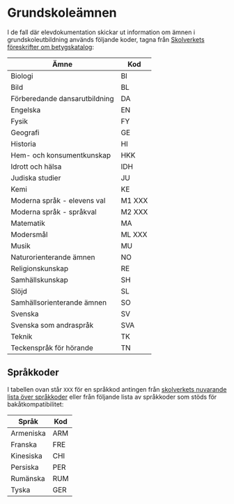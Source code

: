 Grundskoleämnen
===============
I de fall där elevdokumentation skickar ut information om ämnen i grundskoleutbildning används följande koder, tagna från [Skolverkets föreskrifter om betygskatalog](https://www.skolverket.se/regelverk/skolfs/skolfs?_xurl_=http%3A%2F%2Fwww5.skolverket.se%2Fwtpub%2Fws%2Fskolfs%2Fwpubext%2Ffs%2FRecord%3Fk%3D2263):

Ämne                           | Kod
-------------------------------|-------
 Biologi                       | BI
 Bild                          | BL
 Förberedande dansarutbildning | DA
 Engelska                      | EN
 Fysik                         | FY
 Geografi                      | GE
 Historia                      | HI
 Hem- och konsumentkunskap     | HKK
 Idrott och hälsa              | IDH
 Judiska studier               | JU
 Kemi                          | KE
 Moderna språk - elevens val   | M1 XXX
 Moderna språk - språkval      | M2 XXX
 Matematik                     | MA
 Modersmål                     | ML XXX
 Musik                         | MU
 Naturorienterande ämnen       | NO
 Religionskunskap              | RE
 Samhällskunskap               | SH
 Slöjd                         | SL
 Samhällsorienterande ämnen    | SO
 Svenska                       | SV
 Svenska som andraspråk        | SVA
 Teknik                        | TK
 Teckenspråk för hörande       | TN

Språkkoder
----------
I tabellen ovan står `XXX` för en språkkod antingen från [skolverkets nuvarande lista över språkkoder](https://www.skolverket.se/om-skolverket/publikationer/visa-enskild-publikation?_xurl_=http%3A%2F%2Fwww5.skolverket.se%2Fwtpub%2Fws%2Fskolbok%2Fwpubext%2Ftrycksak%2FBlob%2Fpdf3343.pdf%3Fk%3D3343) eller från följande lista av språkkoder som stöds för bakåtkompatibilitet:

Språk     | Kod
----------|-----
Armeniska | ARM
Franska   | FRE
Kinesiska | CHI
Persiska  | PER
Rumänska  | RUM
Tyska     | GER
